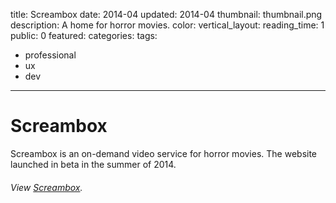 title: Screambox
date: 2014-04
updated: 2014-04
thumbnail: thumbnail.png
description: A home for horror movies.
color:
vertical_layout:
reading_time: 1
public: 0
featured:
categories:
tags:
- professional
- ux
- dev
---

# Screambox

<span class="lead-in">Screambox</span> is an on-demand video service for horror movies. The website launched in beta in the summer of 2014.

###### View [Screambox](https://www.screambox.com/).

<img class="wide rounded" src="home.png" alt="">
